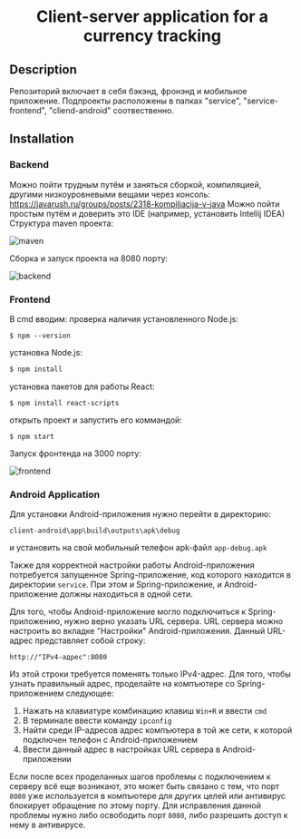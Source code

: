 <h1 align="center">Client-server application for a currency tracking</h1>

## Description

Репозиторий включает в себя бэкэнд, фронэнд и мобильное приложение. Подпроекты расположены в папках "service", "service-frontend", "cliend-android" соотвественно.

## Installation

### Backend
Можно пойти трудным путём и заняться сборкой, компиляцией, другими низкоуровневыми вещами через консоль:
https://javarush.ru/groups/posts/2318-kompiljacija-v-java
Можно пойти простым путём и доверить это IDE (например, установить Intellij IDEA)
Структура maven проекта:

![maven](https://github.com/ShulV/sber-practice/blob/main/readme-images/maven_structure.jpeg)

Сборка и запуск проекта на 8080 порту:

![backend](https://github.com/ShulV/sber-practice/blob/main/readme-images/backend_console_execute_project.png)

### Frontend
В cmd вводим:
проверка наличия установленного Node.js:
```
$ npm --version
```
установка Node.js:
```cmd
$ npm install
```
установка пакетов для работы React:
```
$ npm install react-scripts
```
открыть проект и запустить его коммандой:
```
$ npm start
```
Запуск фронтенда на 3000 порту:

![frontend](https://github.com/ShulV/sber-practice/blob/main/readme-images/frontend_console_execute_project.png)

### Android Application
Для установки Android-приложения нужно перейти в директорию:
```
client-android\app\build\outputs\apk\debug
```
и установить на свой мобильный телефон apk-файл ```app-debug.apk```

Также для корректной настройки работы Android-приложения потребуется запущенное Spring-приложение,
код которого находится в директории ```service```. При этом и Spring-приложение, и Android-приложение должны находиться в одной сети.

Для того, чтобы Android-приложение могло подключиться к Spring-приложению, нужно верно указать URL сервера.
URL сервера можно настроить во вкладке "Настройки" Android-приложения.
Данный URL-адрес представляет собой строку:
```
http://"IPv4-адрес":8080
```
Из этой строки требуется поменять только IPv4-адрес.
Для того, чтобы узнать правильный адрес, проделайте на компъютере со Spring-приложением следующее:
1. Нажать на клавиатуре комбинацию клавиш ```Win+R``` и ввести ```cmd```
2. В терминале ввести команду ```ipconfig```
3. Найти среди IP-адресов адрес компъютера в той же сети, к которой подключен телефон с Android-приложением
4. Ввести данный адрес в настройках URL сервера в Android-приложении

Если после всех проделанных шагов проблемы с подключением к серверу всё еще возникают, это может быть связано с тем,
что порт ```8080``` уже используется в компъютере для других целей или антивирус блокирует обращение по этому порту.
Для исправления данной проблемы нужно либо освободить порт ```8080```, либо разрешить доступ к нему в антивирусе.
